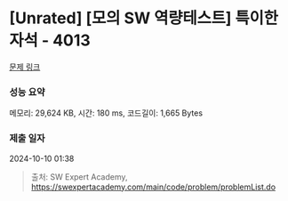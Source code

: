 # [Unrated] [모의 SW 역량테스트] 특이한 자석 - 4013 

[문제 링크](https://swexpertacademy.com/main/code/problem/problemDetail.do?contestProbId=AWIeV9sKkcoDFAVH) 

### 성능 요약

메모리: 29,624 KB, 시간: 180 ms, 코드길이: 1,665 Bytes

### 제출 일자

2024-10-10 01:38



> 출처: SW Expert Academy, https://swexpertacademy.com/main/code/problem/problemList.do